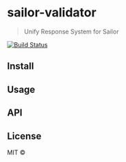 # sailor-validator

> Unify Response System for Sailor

[![Build Status](https://secure.travis-ci.org/sailorjs/sailor-validator.png?branch=master)](https://travis-ci.org/sailorjs/sailor-validator)

## Install

## Usage

## API

## License

MIT © []()


